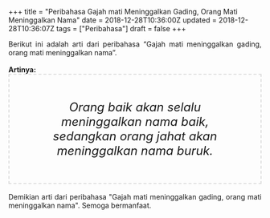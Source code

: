 +++
title = "Peribahasa Gajah mati Meninggalkan Gading, Orang Mati Meninggalkan Nama"
date = 2018-12-28T10:36:00Z
updated = 2018-12-28T10:36:07Z
tags = ["Peribahasa"]
draft = false
+++

<div dir="ltr" style="text-align: left;" trbidi="on"><div style="text-align: justify;">Berikut ini adalah arti dari peribahasa “Gajah mati meninggalkan gading, orang mati meninggalkan nama”.</div><br /><div style="text-align: justify;"><b>Artinya:</b></div><div style="border: 2px dashed #ddd; font-size: 24px; height: auto; margin: 0 auto; padding: 50px; text-align: center; width: auto;"><i>Orang baik akan selalu meninggalkan nama baik, sedangkan orang jahat akan meninggalkan nama buruk.</i></div><div style="text-align: justify;"><br /></div><div style="text-align: justify;">Demikian arti dari peribahasa "Gajah mati meninggalkan gading, orang mati meninggalkan nama". Semoga bermanfaat. </div></div>
